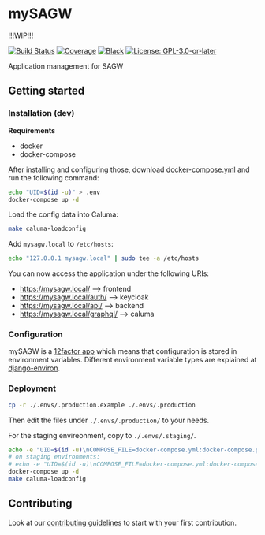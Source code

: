 # mySAGW

!!!WIP!!!

[![Build Status](https://github.com/adfinis-sygroup/mySAGW/workflows/Tests/badge.svg)](https://github.com/adfinis-sygroup/mySAGW/actions?query=workflow%3ATests)
[![Coverage](https://img.shields.io/badge/coverage-100%25-brightgreen.svg)](https://github.com/adfinis-sygroup/mySAGW/blob/master/api/setup.cfg#L53)
[![Black](https://img.shields.io/badge/code%20style-black-000000.svg)](https://github.com/adfinis-sygroup/mySAGW)
[![License: GPL-3.0-or-later](https://img.shields.io/github/license/adfinis-sygroup/mySAGW)](https://spdx.org/licenses/GPL-3.0-or-later.html)

Application management for SAGW

## Getting started

### Installation (dev)

**Requirements**
* docker
* docker-compose

After installing and configuring those, download [docker-compose.yml](https://raw.githubusercontent.com/adfinis-sygroup/mysagw/master/docker-compose.yml) and run the following command:

```bash
echo "UID=$(id -u)" > .env
docker-compose up -d
```

Load the config data into Caluma:

```bash
make caluma-loadconfig
```

Add `mysagw.local` to `/etc/hosts`:

```bash
echo "127.0.0.1 mysagw.local" | sudo tee -a /etc/hosts
```

You can now access the application under the following URIs:

 - https://mysagw.local/ --> frontend
 - https://mysagw.local/auth/ --> keycloak
 - https://mysagw.local/api/ --> backend
 - https://mysagw.local/graphql/ --> caluma

### Configuration

mySAGW is a [12factor app](https://12factor.net/) which means that configuration is stored in environment variables.
Different environment variable types are explained at [django-environ](https://github.com/joke2k/django-environ#supported-types).


### Deployment

```bash
cp -r ./.envs/.production.example ./.envs/.production
```

Then edit the files under `./.envs/.production/` to your needs.

For the staging envireonment, copy to `./.envs/.staging/`.

```bash
echo -e "UID=$(id -u)\nCOMPOSE_FILE=docker-compose.yml:docker-compose.prod.yml" > .env
# on staging environments:
# echo -e "UID=$(id -u)\nCOMPOSE_FILE=docker-compose.yml:docker-compose.staging.yml" > .env
docker-compose up -d
make caluma-loadconfig
```

## Contributing

Look at our [contributing guidelines](CONTRIBUTING.md) to start with your first contribution.
